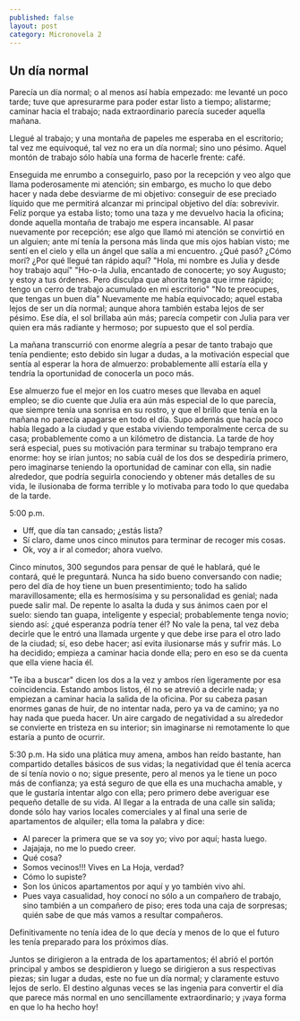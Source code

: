 ```yaml
---
published: false
layout: post
category: Micronovela 2
---
```


## Un día normal

Parecía un día normal; o al menos así había empezado: me levanté un poco tarde; tuve que apresurarme para poder estar listo a tiempo; alistarme; caminar hacia el trabajo; nada extraordinario parecía suceder aquella mañana.

Llegué al trabajo; y una montaña de papeles me esperaba en el escritorio; tal vez me equivoqué, tal vez no era un día normal; sino uno pésimo. Aquel montón de trabajo sólo había una forma de hacerle frente: café.

Enseguida me enrumbo a conseguirlo, paso por la recepción y veo algo que llama poderosamente mi atención; sin embargo, es mucho lo que debo hacer y nada debe desviarme de mi objetivo: conseguir de ese preciado líquido que me permitirá alcanzar mi principal objetivo del día: sobrevivir. Feliz porque ya estaba listo; tomo una taza y me devuelvo hacia la oficina; donde aquella montaña de trabajo me espera incansable. Al pasar nuevamente por recepción; ese algo que llamó mi atención se convirtió en un alguien; ante mí tenía la persona más linda que mis ojos habían visto; me sentí en el cielo y ella un ángel que salía a mi encuentro. ¿Qué pasó? ¿Cómo morí? ¿Por qué llegué tan rápido aquí? "Hola, mi nombre es Julia y desde hoy trabajo aquí" "Ho-o-la Julia, encantado de conocerte; yo soy Augusto; y estoy a tus órdenes. Pero disculpa que ahorita tenga que irme rápido; tengo un cerro de trabajo acumulado en mi escritorio" "No te preocupes, que tengas un buen día" Nuevamente me había equivocado; aquel estaba lejos de ser un día normal; aunque ahora también estaba lejos de ser pésimo. Ese día, el sol brillaba aún más; parecía competir con Julia para ver quien era más radiante y hermoso; por supuesto que el sol perdía.

La mañana transcurrió con enorme alegría a pesar de tanto trabajo que tenía pendiente; esto debido sin lugar a dudas, a la motivación especial que sentía al esperar la hora de almuerzo: probablemente allí estaría ella y tendría la oportunidad de conocerla un poco más.

Ese almuerzo fue el mejor en los cuatro meses que llevaba en aquel empleo; se dio cuente que Julia era aún más especial de lo que parecía, que siempre tenía una sonrisa en su rostro, y que el brillo que tenía en la mañana no parecía apagarse en todo el día. Supo además que hacía poco había llegado a la ciudad y que estaba viviendo temporalmente cerca de su casa; probablemente como a un kilómetro de distancia. La tarde de hoy será especial, pues su motivación para terminar su trabajo temprano era enorme: hoy se irían juntos; no sabía cuál de los dos se despediría primero, pero imaginarse teniendo la oportunidad de caminar con ella, sin nadie alrededor, que podría seguirla conociendo y obtener más detalles de su vida, le ilusionaba de forma terrible y lo motivaba para todo lo que quedaba de la tarde.

5:00 p.m.
- Uff, que día tan cansado; ¿estás lista?
- Sí claro, dame unos cinco minutos para terminar de recoger mis cosas.
- Ok, voy a ir al comedor; ahora vuelvo.

Cinco minutos, 300 segundos para pensar de qué le hablará, qué le contará, qué le preguntará. Nunca ha sido bueno conversando con nadie; pero del día de hoy tiene un buen presentimiento; todo ha salido maravillosamente; ella es hermosísima y su personalidad es genial; nada puede salir mal. De repente lo asalta la duda y sus ánimos caen por el suelo: siendo tan guapa, inteligente y especial; probablemente tenga novio; siendo así: ¿qué esperanza podría tener él? No vale la pena, tal vez deba decirle que le entró una llamada urgente y que debe irse para el otro lado de la ciudad; sí, eso debe hacer; así evita ilusionarse más y sufrir más. Lo ha decidido; empieza a caminar hacia donde ella; pero en eso se da cuenta que ella viene hacia él.

"Te iba a buscar" dicen los dos a la vez y ambos ríen ligeramente por esa coincidencia. Estando ambos listos, él no se atrevió a decirle nada; y empiezan a caminar hacia la salida de la oficina. Por su cabeza pasan enormes ganas de huir, de no intentar nada, pero ya va de camino; ya no hay nada que pueda hacer. Un aire cargado de negatividad a su alrededor se convierte en tristeza en su interior; sin imaginarse ni remotamente lo que estaría a punto de ocurrir.

5:30 p.m.
Ha sido una plática muy amena, ambos han reído bastante, han compartido detalles básicos de sus vidas; la negatividad que él tenía acerca de sí tenía novio o no; sigue presente, pero al menos ya le tiene un poco más de confianza; ya está seguro de que ella es una muchacha amable, y que le gustaría intentar algo con ella; pero primero debe averiguar ese pequeño detalle de su vida.
Al llegar a la entrada de una calle sin salida; donde sólo hay varios locales comerciales y al final una serie de apartamentos de alquiler; ella toma la palabra y dice:
- Al parecer la primera que se va soy yo; vivo por aquí; hasta luego.
- Jajajaja, no me lo puedo creer.
- Qué cosa?
- Somos vecinos!!! Vives en La Hoja, verdad?
- Cómo lo supiste?
- Son los únicos apartamentos por aquí y yo también vivo ahí.
- Pues vaya casualidad, hoy conocí no sólo a un compañero de trabajo, sino también a un compañero de piso; eres toda una caja de sorpresas; quién sabe de que más vamos a resultar compañeros.

Definitivamente no tenía idea de lo que decía y menos de lo que el futuro les tenía preparado para los próximos días.

Juntos se dirigieron a la entrada de los apartamentos; él abrió el portón principal y ambos se despidieron y luego se dirigieron a sus respectivas piezas; sin lugar a dudas, este no fue un día normal; y claramente estuvo lejos de serlo. El destino algunas veces se las ingenia para convertir el día que parece más normal en uno sencillamente extraordinario; y ¡vaya forma en que lo ha hecho hoy!